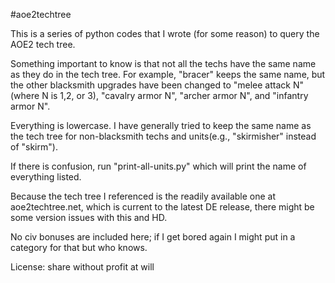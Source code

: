 #aoe2techtree

This is a series of python codes that I wrote (for some reason)
to query the AOE2 tech tree. 

Something important to know is that not all the techs have the same
name as they do in the tech tree. For example, "bracer" keeps the same
name, but the other blacksmith upgrades have been changed to "melee 
attack N" (where N is 1,2, or 3), "cavalry armor N", "archer armor N", 
and "infantry armor N". 

Everything is lowercase. I have generally tried to keep the same name 
as the tech tree for non-blacksmith techs and units(e.g., "skirmisher" 
instead of "skirm"). 

If there is confusion, run "print-all-units.py" which will print the 
name of everything listed. 

Because the tech tree I referenced is the readily available one at 
aoe2techtree.net, which is current to the latest DE release, there 
might be some version issues with this and HD.

No civ bonuses are included here; if I get bored again I might put in
a category for that but who knows. 

License: share without profit at will
